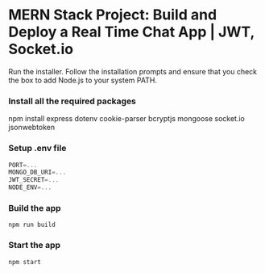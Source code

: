 # MERN Stack Project: Build and Deploy a Real Time Chat App | JWT, Socket.io

Run the installer.
Follow the installation prompts and ensure that you check the box to add Node.js to your system PATH.

### Install all the required packages 

npm install express dotenv cookie-parser bcryptjs mongoose socket.io jsonwebtoken

### Setup .env file

```js
PORT=...
MONGO_DB_URI=...
JWT_SECRET=...
NODE_ENV=...
```

### Build the app

```shell
npm run build
```

### Start the app

```shell
npm start
```
